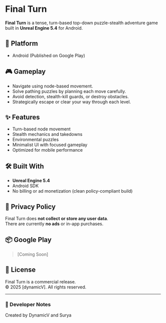 # Final Turn

**Final Turn** is a tense, turn-based top-down puzzle-stealth adventure game built in **Unreal Engine 5.4** for Android.

## 📱 Platform
- Android (Published on Google Play)

## 🎮 Gameplay
- Navigate using node-based movement.
- Solve pathing puzzles by planning each move carefully.
- Avoid detection, stealth-kill guards, or destroy obstacles.
- Strategically escape or clear your way through each level.

## ✨ Features
- Turn-based node movement
- Stealth mechanics and takedowns
- Environmental puzzles
- Minimalist UI with focused gameplay
- Optimized for mobile performance

## 🛠 Built With
- **Unreal Engine 5.4**
- Android SDK
- No billing or ad monetization (clean policy-compliant build)

## 🚫 Privacy Policy
Final Turn does **not collect or store any user data**.  
There are currently **no ads** or in-app purchases.

## 📦 Google Play
> [Coming Soon]

## 📄 License
Final Turn is a commercial release.  
© 2025 [dynamicV]. All rights reserved.


---

### 📌 Developer Notes
Created by DynamicV and Surya

